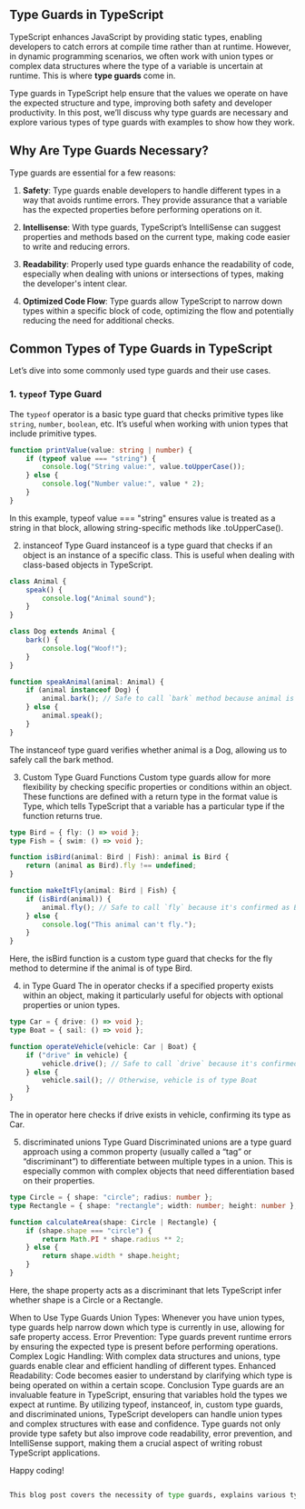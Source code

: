 ## Type Guards in TypeScript

TypeScript enhances JavaScript by providing static types, enabling developers to catch errors at compile time rather than at runtime. However, in dynamic programming scenarios, we often work with union types or complex data structures where the type of a variable is uncertain at runtime. This is where **type guards** come in.

Type guards in TypeScript help ensure that the values we operate on have the expected structure and type, improving both safety and developer productivity. In this post, we’ll discuss why type guards are necessary and explore various types of type guards with examples to show how they work.

## Why Are Type Guards Necessary?

Type guards are essential for a few reasons:

1. **Safety**: Type guards enable developers to handle different types in a way that avoids runtime errors. They provide assurance that a variable has the expected properties before performing operations on it.

2. **Intellisense**: With type guards, TypeScript’s IntelliSense can suggest properties and methods based on the current type, making code easier to write and reducing errors.

3. **Readability**: Properly used type guards enhance the readability of code, especially when dealing with unions or intersections of types, making the developer's intent clear.

4. **Optimized Code Flow**: Type guards allow TypeScript to narrow down types within a specific block of code, optimizing the flow and potentially reducing the need for additional checks.

## Common Types of Type Guards in TypeScript

Let’s dive into some commonly used type guards and their use cases.

### 1. `typeof` Type Guard

The `typeof` operator is a basic type guard that checks primitive types like `string`, `number`, `boolean`, etc. It’s useful when working with union types that include primitive types.

```typescript
function printValue(value: string | number) {
    if (typeof value === "string") {
        console.log("String value:", value.toUpperCase());
    } else {
        console.log("Number value:", value * 2);
    }
}
```
In this example, typeof value === "string" ensures value is treated as a string in that block, allowing string-specific methods like .toUpperCase().

2. instanceof Type Guard
instanceof is a type guard that checks if an object is an instance of a specific class. This is useful when dealing with class-based objects in TypeScript.

```typescript
class Animal {
    speak() {
        console.log("Animal sound");
    }
}

class Dog extends Animal {
    bark() {
        console.log("Woof!");
    }
}

function speakAnimal(animal: Animal) {
    if (animal instanceof Dog) {
        animal.bark(); // Safe to call `bark` method because animal is a Dog
    } else {
        animal.speak();
    }
}

```

The instanceof type guard verifies whether animal is a Dog, allowing us to safely call the bark method.

3. Custom Type Guard Functions
Custom type guards allow for more flexibility by checking specific properties or conditions within an object. These functions are defined with a return type in the format value is Type, which tells TypeScript that a variable has a particular type if the function returns true.


```typescript
type Bird = { fly: () => void };
type Fish = { swim: () => void };

function isBird(animal: Bird | Fish): animal is Bird {
    return (animal as Bird).fly !== undefined;
}

function makeItFly(animal: Bird | Fish) {
    if (isBird(animal)) {
        animal.fly(); // Safe to call `fly` because it's confirmed as Bird
    } else {
        console.log("This animal can't fly.");
    }
}

```

Here, the isBird function is a custom type guard that checks for the fly method to determine if the animal is of type Bird.

4. in Type Guard
The in operator checks if a specified property exists within an object, making it particularly useful for objects with optional properties or union types.


```typescript
type Car = { drive: () => void };
type Boat = { sail: () => void };

function operateVehicle(vehicle: Car | Boat) {
    if ("drive" in vehicle) {
        vehicle.drive(); // Safe to call `drive` because it's confirmed as Car
    } else {
        vehicle.sail(); // Otherwise, vehicle is of type Boat
    }
}

```

The in operator here checks if drive exists in vehicle, confirming its type as Car.

5. discriminated unions Type Guard
Discriminated unions are a type guard approach using a common property (usually called a “tag” or “discriminant”) to differentiate between multiple types in a union. This is especially common with complex objects that need differentiation based on their properties.


```typescript
type Circle = { shape: "circle"; radius: number };
type Rectangle = { shape: "rectangle"; width: number; height: number };

function calculateArea(shape: Circle | Rectangle) {
    if (shape.shape === "circle") {
        return Math.PI * shape.radius ** 2;
    } else {
        return shape.width * shape.height;
    }
}

```

Here, the shape property acts as a discriminant that lets TypeScript infer whether shape is a Circle or a Rectangle.

When to Use Type Guards
Union Types: Whenever you have union types, type guards help narrow down which type is currently in use, allowing for safe property access.
Error Prevention: Type guards prevent runtime errors by ensuring the expected type is present before performing operations.
Complex Logic Handling: With complex data structures and unions, type guards enable clear and efficient handling of different types.
Enhanced Readability: Code becomes easier to understand by clarifying which type is being operated on within a certain scope.
Conclusion
Type guards are an invaluable feature in TypeScript, ensuring that variables hold the types we expect at runtime. By utilizing typeof, instanceof, in, custom type guards, and discriminated unions, TypeScript developers can handle union types and complex structures with ease and confidence. Type guards not only provide type safety but also improve code readability, error prevention, and IntelliSense support, making them a crucial aspect of writing robust TypeScript applications.

Happy coding!

```python

This blog post covers the necessity of type guards, explains various types of type guards with examples, and demonstrates when and how to use them effectively.
```
